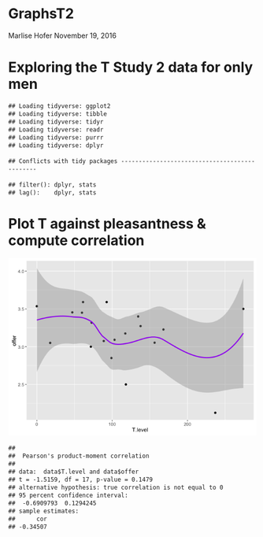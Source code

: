 GraphsT2
================
Marlise Hofer
November 19, 2016

Exploring the T Study 2 data for only men
=========================================

    ## Loading tidyverse: ggplot2
    ## Loading tidyverse: tibble
    ## Loading tidyverse: tidyr
    ## Loading tidyverse: readr
    ## Loading tidyverse: purrr
    ## Loading tidyverse: dplyr

    ## Conflicts with tidy packages ----------------------------------------------

    ## filter(): dplyr, stats
    ## lag():    dplyr, stats

Plot T against pleasantness & compute correlation
=================================================

![](GraphsT1_men_files/figure-markdown_github/unnamed-chunk-2-1.png)

    ## 
    ##  Pearson's product-moment correlation
    ## 
    ## data:  data$T.level and data$offer
    ## t = -1.5159, df = 17, p-value = 0.1479
    ## alternative hypothesis: true correlation is not equal to 0
    ## 95 percent confidence interval:
    ##  -0.6909793  0.1294245
    ## sample estimates:
    ##      cor 
    ## -0.34507
